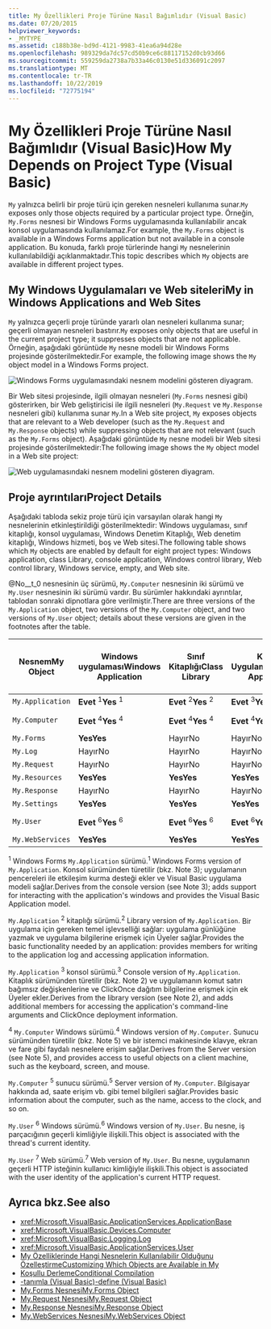 ```yaml
---
title: My Özellikleri Proje Türüne Nasıl Bağımlıdır (Visual Basic)
ms.date: 07/20/2015
helpviewer_keywords:
- _MYTYPE
ms.assetid: c188b38e-bd9d-4121-9983-41ea6a94d28e
ms.openlocfilehash: 989329da7dc57cd50b9ce6c88117152d0cb93d66
ms.sourcegitcommit: 559259da2738a7b33a46c0130e51d336091c2097
ms.translationtype: MT
ms.contentlocale: tr-TR
ms.lasthandoff: 10/22/2019
ms.locfileid: "72775194"
---
```

# <a name="how-my-depends-on-project-type-visual-basic"></a><span data-ttu-id="d48f8-102">My Özellikleri Proje Türüne Nasıl Bağımlıdır (Visual Basic)</span><span class="sxs-lookup"><span data-stu-id="d48f8-102">How My Depends on Project Type (Visual Basic)</span></span>
<span data-ttu-id="d48f8-103">`My` yalnızca belirli bir proje türü için gereken nesneleri kullanıma sunar.</span><span class="sxs-lookup"><span data-stu-id="d48f8-103">`My` exposes only those objects required by a particular project type.</span></span> <span data-ttu-id="d48f8-104">Örneğin, `My.Forms` nesnesi bir Windows Forms uygulamasında kullanılabilir ancak konsol uygulamasında kullanılamaz.</span><span class="sxs-lookup"><span data-stu-id="d48f8-104">For example, the `My.Forms` object is available in a Windows Forms application but not available in a console application.</span></span> <span data-ttu-id="d48f8-105">Bu konuda, farklı proje türlerinde hangi `My` nesnelerinin kullanılabildiği açıklanmaktadır.</span><span class="sxs-lookup"><span data-stu-id="d48f8-105">This topic describes which `My` objects are available in different project types.</span></span>  
  
## <a name="my-in-windows-applications-and-web-sites"></a><span data-ttu-id="d48f8-106">My Windows Uygulamaları ve Web siteleri</span><span class="sxs-lookup"><span data-stu-id="d48f8-106">My in Windows Applications and Web Sites</span></span>  
 <span data-ttu-id="d48f8-107">`My` yalnızca geçerli proje türünde yararlı olan nesneleri kullanıma sunar; geçerli olmayan nesneleri bastırır.</span><span class="sxs-lookup"><span data-stu-id="d48f8-107">`My` exposes only objects that are useful in the current project type; it suppresses objects that are not applicable.</span></span> <span data-ttu-id="d48f8-108">Örneğin, aşağıdaki görüntüde `My` nesne modeli bir Windows Forms projesinde gösterilmektedir.</span><span class="sxs-lookup"><span data-stu-id="d48f8-108">For example, the following image shows the `My` object model in a Windows Forms project.</span></span>  
  
 ![Windows Forms uygulamasındaki nesnem modelini gösteren diyagram.](./media/how-my-depends-on-project-type/my-object-model-windows-forms.png)  
  
 <span data-ttu-id="d48f8-110">Bir Web sitesi projesinde, ilgili olmayan nesneleri (`My.Forms` nesnesi gibi) gösterirken, bir Web geliştiricisi ile ilgili nesneleri (`My.Request` ve `My.Response` nesneleri gibi) kullanıma sunar `My`.</span><span class="sxs-lookup"><span data-stu-id="d48f8-110">In a Web site project, `My` exposes objects that are relevant to a Web developer (such as the `My.Request` and `My.Response` objects) while suppressing objects that are not relevant (such as the `My.Forms` object).</span></span> <span data-ttu-id="d48f8-111">Aşağıdaki görüntüde `My` nesne modeli bir Web sitesi projesinde gösterilmektedir:</span><span class="sxs-lookup"><span data-stu-id="d48f8-111">The following image shows the `My` object model in a Web site project:</span></span>  
  
 ![Web uygulamasındaki nesnem modelini gösteren diyagram.](./media/how-my-depends-on-project-type/my-object-model-web.png)  
  
## <a name="project-details"></a><span data-ttu-id="d48f8-113">Proje ayrıntıları</span><span class="sxs-lookup"><span data-stu-id="d48f8-113">Project Details</span></span>  
 <span data-ttu-id="d48f8-114">Aşağıdaki tabloda sekiz proje türü için varsayılan olarak hangi `My` nesnelerinin etkinleştirildiği gösterilmektedir: Windows uygulaması, sınıf kitaplığı, konsol uygulaması, Windows Denetim Kitaplığı, Web denetim kitaplığı, Windows hizmeti, boş ve Web sitesi.</span><span class="sxs-lookup"><span data-stu-id="d48f8-114">The following table shows which `My` objects are enabled by default for eight project types: Windows application, class Library, console application, Windows control library, Web control library, Windows service, empty, and Web site.</span></span>  
  
 <span data-ttu-id="d48f8-115">@No__t_0 nesnesinin üç sürümü, `My.Computer` nesnesinin iki sürümü ve `My.User` nesnesinin iki sürümü vardır. Bu sürümler hakkındaki ayrıntılar, tablodan sonraki dipnotlara göre verilmiştir.</span><span class="sxs-lookup"><span data-stu-id="d48f8-115">There are three versions of the `My.Application` object, two versions of the `My.Computer` object, and two versions of `My.User` object; details about these versions are given in the footnotes after the table.</span></span>  
  
|<span data-ttu-id="d48f8-116">Nesnem</span><span class="sxs-lookup"><span data-stu-id="d48f8-116">My Object</span></span>|<span data-ttu-id="d48f8-117">Windows uygulaması</span><span class="sxs-lookup"><span data-stu-id="d48f8-117">Windows Application</span></span>|<span data-ttu-id="d48f8-118">Sınıf Kitaplığı</span><span class="sxs-lookup"><span data-stu-id="d48f8-118">Class Library</span></span>|<span data-ttu-id="d48f8-119">Konsol Uygulaması</span><span class="sxs-lookup"><span data-stu-id="d48f8-119">Console Application</span></span>|<span data-ttu-id="d48f8-120">Windows Denetim Kitaplığı</span><span class="sxs-lookup"><span data-stu-id="d48f8-120">Windows Control Library</span></span>|<span data-ttu-id="d48f8-121">Web Denetim Kitaplığı</span><span class="sxs-lookup"><span data-stu-id="d48f8-121">Web Control Library</span></span>|<span data-ttu-id="d48f8-122">Windows Hizmeti</span><span class="sxs-lookup"><span data-stu-id="d48f8-122">Windows Service</span></span>|<span data-ttu-id="d48f8-123">Olmamalıdır</span><span class="sxs-lookup"><span data-stu-id="d48f8-123">Empty</span></span>|<span data-ttu-id="d48f8-124">Web Sitesi</span><span class="sxs-lookup"><span data-stu-id="d48f8-124">Web Site</span></span>|  
|---|---|---|---|---|---|---|---|---|  
|`My.Application`|<span data-ttu-id="d48f8-125">**Evet** <sup>1</sup></span><span class="sxs-lookup"><span data-stu-id="d48f8-125">**Yes** <sup>1</sup></span></span>|<span data-ttu-id="d48f8-126">**Evet** <sup>2</sup></span><span class="sxs-lookup"><span data-stu-id="d48f8-126">**Yes** <sup>2</sup></span></span>|<span data-ttu-id="d48f8-127">**Evet** <sup>3</sup></span><span class="sxs-lookup"><span data-stu-id="d48f8-127">**Yes** <sup>3</sup></span></span>|<span data-ttu-id="d48f8-128">**Evet** <sup>2</sup></span><span class="sxs-lookup"><span data-stu-id="d48f8-128">**Yes** <sup>2</sup></span></span>|<span data-ttu-id="d48f8-129">Hayır</span><span class="sxs-lookup"><span data-stu-id="d48f8-129">No</span></span>|<span data-ttu-id="d48f8-130">**Evet** <sup>3</sup></span><span class="sxs-lookup"><span data-stu-id="d48f8-130">**Yes** <sup>3</sup></span></span>|<span data-ttu-id="d48f8-131">Hayır</span><span class="sxs-lookup"><span data-stu-id="d48f8-131">No</span></span>|<span data-ttu-id="d48f8-132">Hayır</span><span class="sxs-lookup"><span data-stu-id="d48f8-132">No</span></span>|  
|`My.Computer`|<span data-ttu-id="d48f8-133">**Evet** <sup>4</sup></span><span class="sxs-lookup"><span data-stu-id="d48f8-133">**Yes** <sup>4</sup></span></span>|<span data-ttu-id="d48f8-134">**Evet** <sup>4</sup></span><span class="sxs-lookup"><span data-stu-id="d48f8-134">**Yes** <sup>4</sup></span></span>|<span data-ttu-id="d48f8-135">**Evet** <sup>4</sup></span><span class="sxs-lookup"><span data-stu-id="d48f8-135">**Yes** <sup>4</sup></span></span>|<span data-ttu-id="d48f8-136">**Evet** <sup>4</sup></span><span class="sxs-lookup"><span data-stu-id="d48f8-136">**Yes** <sup>4</sup></span></span>|<span data-ttu-id="d48f8-137">**Evet** <sup>5</sup></span><span class="sxs-lookup"><span data-stu-id="d48f8-137">**Yes** <sup>5</sup></span></span>|<span data-ttu-id="d48f8-138">**Evet** <sup>4</sup></span><span class="sxs-lookup"><span data-stu-id="d48f8-138">**Yes** <sup>4</sup></span></span>|<span data-ttu-id="d48f8-139">Hayır</span><span class="sxs-lookup"><span data-stu-id="d48f8-139">No</span></span>|<span data-ttu-id="d48f8-140">**Evet** <sup>5</sup></span><span class="sxs-lookup"><span data-stu-id="d48f8-140">**Yes** <sup>5</sup></span></span>|  
|`My.Forms`|<span data-ttu-id="d48f8-141">**Yes**</span><span class="sxs-lookup"><span data-stu-id="d48f8-141">**Yes**</span></span>|<span data-ttu-id="d48f8-142">Hayır</span><span class="sxs-lookup"><span data-stu-id="d48f8-142">No</span></span>|<span data-ttu-id="d48f8-143">Hayır</span><span class="sxs-lookup"><span data-stu-id="d48f8-143">No</span></span>|<span data-ttu-id="d48f8-144">**Yes**</span><span class="sxs-lookup"><span data-stu-id="d48f8-144">**Yes**</span></span>|<span data-ttu-id="d48f8-145">Hayır</span><span class="sxs-lookup"><span data-stu-id="d48f8-145">No</span></span>|<span data-ttu-id="d48f8-146">Hayır</span><span class="sxs-lookup"><span data-stu-id="d48f8-146">No</span></span>|<span data-ttu-id="d48f8-147">Hayır</span><span class="sxs-lookup"><span data-stu-id="d48f8-147">No</span></span>|<span data-ttu-id="d48f8-148">Hayır</span><span class="sxs-lookup"><span data-stu-id="d48f8-148">No</span></span>|  
|`My.Log`|<span data-ttu-id="d48f8-149">Hayır</span><span class="sxs-lookup"><span data-stu-id="d48f8-149">No</span></span>|<span data-ttu-id="d48f8-150">Hayır</span><span class="sxs-lookup"><span data-stu-id="d48f8-150">No</span></span>|<span data-ttu-id="d48f8-151">Hayır</span><span class="sxs-lookup"><span data-stu-id="d48f8-151">No</span></span>|<span data-ttu-id="d48f8-152">Hayır</span><span class="sxs-lookup"><span data-stu-id="d48f8-152">No</span></span>|<span data-ttu-id="d48f8-153">Hayır</span><span class="sxs-lookup"><span data-stu-id="d48f8-153">No</span></span>|<span data-ttu-id="d48f8-154">Hayır</span><span class="sxs-lookup"><span data-stu-id="d48f8-154">No</span></span>|<span data-ttu-id="d48f8-155">Hayır</span><span class="sxs-lookup"><span data-stu-id="d48f8-155">No</span></span>|<span data-ttu-id="d48f8-156">**Yes**</span><span class="sxs-lookup"><span data-stu-id="d48f8-156">**Yes**</span></span>|  
|`My.Request`|<span data-ttu-id="d48f8-157">Hayır</span><span class="sxs-lookup"><span data-stu-id="d48f8-157">No</span></span>|<span data-ttu-id="d48f8-158">Hayır</span><span class="sxs-lookup"><span data-stu-id="d48f8-158">No</span></span>|<span data-ttu-id="d48f8-159">Hayır</span><span class="sxs-lookup"><span data-stu-id="d48f8-159">No</span></span>|<span data-ttu-id="d48f8-160">Hayır</span><span class="sxs-lookup"><span data-stu-id="d48f8-160">No</span></span>|<span data-ttu-id="d48f8-161">Hayır</span><span class="sxs-lookup"><span data-stu-id="d48f8-161">No</span></span>|<span data-ttu-id="d48f8-162">Hayır</span><span class="sxs-lookup"><span data-stu-id="d48f8-162">No</span></span>|<span data-ttu-id="d48f8-163">Hayır</span><span class="sxs-lookup"><span data-stu-id="d48f8-163">No</span></span>|<span data-ttu-id="d48f8-164">**Yes**</span><span class="sxs-lookup"><span data-stu-id="d48f8-164">**Yes**</span></span>|  
|`My.Resources`|<span data-ttu-id="d48f8-165">**Yes**</span><span class="sxs-lookup"><span data-stu-id="d48f8-165">**Yes**</span></span>|<span data-ttu-id="d48f8-166">**Yes**</span><span class="sxs-lookup"><span data-stu-id="d48f8-166">**Yes**</span></span>|<span data-ttu-id="d48f8-167">**Yes**</span><span class="sxs-lookup"><span data-stu-id="d48f8-167">**Yes**</span></span>|<span data-ttu-id="d48f8-168">**Yes**</span><span class="sxs-lookup"><span data-stu-id="d48f8-168">**Yes**</span></span>|<span data-ttu-id="d48f8-169">**Yes**</span><span class="sxs-lookup"><span data-stu-id="d48f8-169">**Yes**</span></span>|<span data-ttu-id="d48f8-170">**Yes**</span><span class="sxs-lookup"><span data-stu-id="d48f8-170">**Yes**</span></span>|<span data-ttu-id="d48f8-171">Hayır</span><span class="sxs-lookup"><span data-stu-id="d48f8-171">No</span></span>|<span data-ttu-id="d48f8-172">Hayır</span><span class="sxs-lookup"><span data-stu-id="d48f8-172">No</span></span>|  
|`My.Response`|<span data-ttu-id="d48f8-173">Hayır</span><span class="sxs-lookup"><span data-stu-id="d48f8-173">No</span></span>|<span data-ttu-id="d48f8-174">Hayır</span><span class="sxs-lookup"><span data-stu-id="d48f8-174">No</span></span>|<span data-ttu-id="d48f8-175">Hayır</span><span class="sxs-lookup"><span data-stu-id="d48f8-175">No</span></span>|<span data-ttu-id="d48f8-176">Hayır</span><span class="sxs-lookup"><span data-stu-id="d48f8-176">No</span></span>|<span data-ttu-id="d48f8-177">Hayır</span><span class="sxs-lookup"><span data-stu-id="d48f8-177">No</span></span>|<span data-ttu-id="d48f8-178">Hayır</span><span class="sxs-lookup"><span data-stu-id="d48f8-178">No</span></span>|<span data-ttu-id="d48f8-179">Hayır</span><span class="sxs-lookup"><span data-stu-id="d48f8-179">No</span></span>|<span data-ttu-id="d48f8-180">**Yes**</span><span class="sxs-lookup"><span data-stu-id="d48f8-180">**Yes**</span></span>|  
|`My.Settings`|<span data-ttu-id="d48f8-181">**Yes**</span><span class="sxs-lookup"><span data-stu-id="d48f8-181">**Yes**</span></span>|<span data-ttu-id="d48f8-182">**Yes**</span><span class="sxs-lookup"><span data-stu-id="d48f8-182">**Yes**</span></span>|<span data-ttu-id="d48f8-183">**Yes**</span><span class="sxs-lookup"><span data-stu-id="d48f8-183">**Yes**</span></span>|<span data-ttu-id="d48f8-184">**Yes**</span><span class="sxs-lookup"><span data-stu-id="d48f8-184">**Yes**</span></span>|<span data-ttu-id="d48f8-185">**Yes**</span><span class="sxs-lookup"><span data-stu-id="d48f8-185">**Yes**</span></span>|<span data-ttu-id="d48f8-186">**Yes**</span><span class="sxs-lookup"><span data-stu-id="d48f8-186">**Yes**</span></span>|<span data-ttu-id="d48f8-187">Hayır</span><span class="sxs-lookup"><span data-stu-id="d48f8-187">No</span></span>|<span data-ttu-id="d48f8-188">Hayır</span><span class="sxs-lookup"><span data-stu-id="d48f8-188">No</span></span>|  
|`My.User`|<span data-ttu-id="d48f8-189">**Evet** <sup>6</sup></span><span class="sxs-lookup"><span data-stu-id="d48f8-189">**Yes** <sup>6</sup></span></span>|<span data-ttu-id="d48f8-190">**Evet** <sup>6</sup></span><span class="sxs-lookup"><span data-stu-id="d48f8-190">**Yes** <sup>6</sup></span></span>|<span data-ttu-id="d48f8-191">**Evet** <sup>6</sup></span><span class="sxs-lookup"><span data-stu-id="d48f8-191">**Yes** <sup>6</sup></span></span>|<span data-ttu-id="d48f8-192">**Evet** <sup>6</sup></span><span class="sxs-lookup"><span data-stu-id="d48f8-192">**Yes** <sup>6</sup></span></span>|<span data-ttu-id="d48f8-193">**Evet** <sup>7</sup></span><span class="sxs-lookup"><span data-stu-id="d48f8-193">**Yes** <sup>7</sup></span></span>|<span data-ttu-id="d48f8-194">**Evet** <sup>6</sup></span><span class="sxs-lookup"><span data-stu-id="d48f8-194">**Yes** <sup>6</sup></span></span>|<span data-ttu-id="d48f8-195">Hayır</span><span class="sxs-lookup"><span data-stu-id="d48f8-195">No</span></span>|<span data-ttu-id="d48f8-196">**Evet** <sup>7</sup></span><span class="sxs-lookup"><span data-stu-id="d48f8-196">**Yes** <sup>7</sup></span></span>|  
|`My.WebServices`|<span data-ttu-id="d48f8-197">**Yes**</span><span class="sxs-lookup"><span data-stu-id="d48f8-197">**Yes**</span></span>|<span data-ttu-id="d48f8-198">**Yes**</span><span class="sxs-lookup"><span data-stu-id="d48f8-198">**Yes**</span></span>|<span data-ttu-id="d48f8-199">**Yes**</span><span class="sxs-lookup"><span data-stu-id="d48f8-199">**Yes**</span></span>|<span data-ttu-id="d48f8-200">**Yes**</span><span class="sxs-lookup"><span data-stu-id="d48f8-200">**Yes**</span></span>|<span data-ttu-id="d48f8-201">**Yes**</span><span class="sxs-lookup"><span data-stu-id="d48f8-201">**Yes**</span></span>|<span data-ttu-id="d48f8-202">**Yes**</span><span class="sxs-lookup"><span data-stu-id="d48f8-202">**Yes**</span></span>|<span data-ttu-id="d48f8-203">Hayır</span><span class="sxs-lookup"><span data-stu-id="d48f8-203">No</span></span>|<span data-ttu-id="d48f8-204">Hayır</span><span class="sxs-lookup"><span data-stu-id="d48f8-204">No</span></span>|  
  
 <span data-ttu-id="d48f8-205"><sup>1</sup> Windows Forms `My.Application` sürümü.</span><span class="sxs-lookup"><span data-stu-id="d48f8-205"><sup>1</sup> Windows Forms version of `My.Application`.</span></span> <span data-ttu-id="d48f8-206">Konsol sürümünden türetilir (bkz. Note 3); uygulamanın pencereleri ile etkileşim kurma desteği ekler ve Visual Basic uygulama modeli sağlar.</span><span class="sxs-lookup"><span data-stu-id="d48f8-206">Derives from the console version (see Note 3); adds support for interacting with the application's windows and provides the Visual Basic Application model.</span></span>  
  
 <span data-ttu-id="d48f8-207">`My.Application` <sup>2</sup> kitaplığı sürümü.</span><span class="sxs-lookup"><span data-stu-id="d48f8-207"><sup>2</sup> Library version of `My.Application`.</span></span> <span data-ttu-id="d48f8-208">Bir uygulama için gereken temel işlevselliği sağlar: uygulama günlüğüne yazmak ve uygulama bilgilerine erişmek için Üyeler sağlar.</span><span class="sxs-lookup"><span data-stu-id="d48f8-208">Provides the basic functionality needed by an application: provides members for writing to the application log and accessing application information.</span></span>  
  
 <span data-ttu-id="d48f8-209">`My.Application` <sup>3</sup> konsol sürümü.</span><span class="sxs-lookup"><span data-stu-id="d48f8-209"><sup>3</sup> Console version of `My.Application`.</span></span> <span data-ttu-id="d48f8-210">Kitaplık sürümünden türetilir (bkz. Note 2) ve uygulamanın komut satırı bağımsız değişkenlerine ve ClickOnce dağıtım bilgilerine erişmek için ek Üyeler ekler.</span><span class="sxs-lookup"><span data-stu-id="d48f8-210">Derives from the library version (see Note 2), and adds additional members for accessing the application's command-line arguments and ClickOnce deployment information.</span></span>  
  
 <span data-ttu-id="d48f8-211"><sup>4</sup> `My.Computer` Windows sürümü.</span><span class="sxs-lookup"><span data-stu-id="d48f8-211"><sup>4</sup> Windows version of `My.Computer`.</span></span> <span data-ttu-id="d48f8-212">Sunucu sürümünden türetilir (bkz. Note 5) ve bir istemci makinesinde klavye, ekran ve fare gibi faydalı nesnelere erişim sağlar.</span><span class="sxs-lookup"><span data-stu-id="d48f8-212">Derives from the Server version (see Note 5), and provides access to useful objects on a client machine, such as the keyboard, screen, and mouse.</span></span>  
  
 <span data-ttu-id="d48f8-213">`My.Computer` <sup>5</sup> sunucu sürümü.</span><span class="sxs-lookup"><span data-stu-id="d48f8-213"><sup>5</sup> Server version of `My.Computer`.</span></span> <span data-ttu-id="d48f8-214">Bilgisayar hakkında ad, saate erişim vb. gibi temel bilgileri sağlar.</span><span class="sxs-lookup"><span data-stu-id="d48f8-214">Provides basic information about the computer, such as the name, access to the clock, and so on.</span></span>  
  
 <span data-ttu-id="d48f8-215">`My.User` <sup>6</sup> Windows sürümü.</span><span class="sxs-lookup"><span data-stu-id="d48f8-215"><sup>6</sup> Windows version of `My.User`.</span></span> <span data-ttu-id="d48f8-216">Bu nesne, iş parçacığının geçerli kimliğiyle ilişkili.</span><span class="sxs-lookup"><span data-stu-id="d48f8-216">This object is associated with the thread's current identity.</span></span>  
  
 <span data-ttu-id="d48f8-217">`My.User` <sup>7</sup> Web sürümü.</span><span class="sxs-lookup"><span data-stu-id="d48f8-217"><sup>7</sup> Web version of `My.User`.</span></span> <span data-ttu-id="d48f8-218">Bu nesne, uygulamanın geçerli HTTP isteğinin kullanıcı kimliğiyle ilişkili.</span><span class="sxs-lookup"><span data-stu-id="d48f8-218">This object is associated with the user identity of the application's current HTTP request.</span></span>  
  
## <a name="see-also"></a><span data-ttu-id="d48f8-219">Ayrıca bkz.</span><span class="sxs-lookup"><span data-stu-id="d48f8-219">See also</span></span>

- <xref:Microsoft.VisualBasic.ApplicationServices.ApplicationBase>
- <xref:Microsoft.VisualBasic.Devices.Computer>
- <xref:Microsoft.VisualBasic.Logging.Log>
- <xref:Microsoft.VisualBasic.ApplicationServices.User>
- [<span data-ttu-id="d48f8-220">My Özelliklerinde Hangi Nesnelerin Kullanılabilir Olduğunu Özelleştirme</span><span class="sxs-lookup"><span data-stu-id="d48f8-220">Customizing Which Objects are Available in My</span></span>](../../../visual-basic/developing-apps/customizing-extending-my/customizing-which-objects-are-available-in-my.md)
- [<span data-ttu-id="d48f8-221">Koşullu Derleme</span><span class="sxs-lookup"><span data-stu-id="d48f8-221">Conditional Compilation</span></span>](../../../visual-basic/programming-guide/program-structure/conditional-compilation.md)
- [<span data-ttu-id="d48f8-222">-tanımla (Visual Basic)</span><span class="sxs-lookup"><span data-stu-id="d48f8-222">-define (Visual Basic)</span></span>](../../../visual-basic/reference/command-line-compiler/define.md)
- [<span data-ttu-id="d48f8-223">My.Forms Nesnesi</span><span class="sxs-lookup"><span data-stu-id="d48f8-223">My.Forms Object</span></span>](../../../visual-basic/language-reference/objects/my-forms-object.md)
- [<span data-ttu-id="d48f8-224">My.Request Nesnesi</span><span class="sxs-lookup"><span data-stu-id="d48f8-224">My.Request Object</span></span>](../../../visual-basic/language-reference/objects/my-request-object.md)
- [<span data-ttu-id="d48f8-225">My.Response Nesnesi</span><span class="sxs-lookup"><span data-stu-id="d48f8-225">My.Response Object</span></span>](../../../visual-basic/language-reference/objects/my-response-object.md)
- [<span data-ttu-id="d48f8-226">My.WebServices Nesnesi</span><span class="sxs-lookup"><span data-stu-id="d48f8-226">My.WebServices Object</span></span>](../../../visual-basic/language-reference/objects/my-webservices-object.md)
